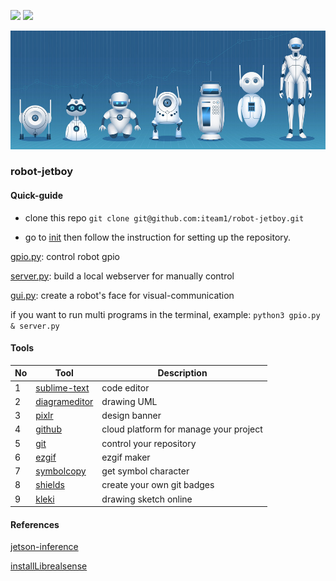 <img src="https://img.shields.io/badge/license-MIT-green" /> <img src="https://img.shields.io/badge/version-v0.7-lightgrey" />

![banner](/docs/assets/imgs/banner.png)

### robot-jetboy

#### Quick-guide

- clone this repo `git clone git@github.com:iteam1/robot-jetboy.git`

- go to [init](/init) then follow the instruction for setting up the repository.

[gpio.py](/gpio.py): control robot gpio

[server.py](/server.py): build a local webserver for manually control

[gui.py](/gui.py): create a robot's face for visual-communication

if you want to run multi programs in the terminal, example: `python3 gpio.py & server.py`

#### Tools

|No|Tool|Description|
|---|---|---|
|1|[sublime-text](https://www.sublimetext.com/)|code editor|
|2|[diagrameditor](https://www.diagrameditor.com/)|drawing UML|
|3|[pixlr](https://pixlr.com/vn/x/)|design banner|
|4|[github](https://github.com/)|cloud platform for manage your project|
|5|[git](https://git-scm.com/)|control your repository|
|6|[ezgif](https://ezgif.com/maker)|ezgif maker|
|7|[symbolcopy](https://www.symbolcopy.com/)|get symbol character|
|8|[shields](https://shields.io/)|create your own git badges|
|9|[kleki](https://kleki.com/)|drawing sketch online|
    

#### References

[jetson-inference](https://github.com/dusty-nv/jetson-inference)

[installLibrealsense](https://github.com/JetsonHacksNano/installLibrealsense)
